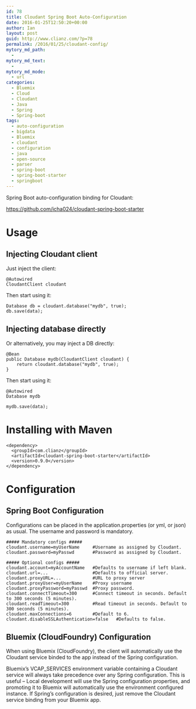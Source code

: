 ```yaml
---
id: 78
title: Cloudant Spring Boot Auto-Configuration
date: 2016-01-25T12:50:20+00:00
author: Ian
layout: post
guid: http://www.clianz.com/?p=78
permalink: /2016/01/25/cloudant-config/
mytory_md_path:
  - 
mytory_md_text:
  - 
mytory_md_mode:
  - url
categories:
  - Bluemix
  - Cloud
  - Cloudant
  - Java
  - Spring
  - Spring-boot
tags:
  - auto-configuration
  - bigdata
  - Bluemix
  - cloudant
  - configuration
  - java
  - open-source
  - parser
  - spring-boot
  - spring-boot-starter
  - springboot
---
```

Spring Boot auto-configuration binding for Cloudant:
  
<https://github.com/icha024/cloudant-spring-boot-starter>

# Usage

## Injecting Cloudant client

Just inject the client:

    @Autowired
    CloudantClient cloudant

Then start using it:

    Database db = cloudant.database("mydb", true);
    db.save(data);

## Injecting database directly

Or alternatively, you may inject a DB directly:

    @Bean
    public Database mydb(CloudantClient cloudant) {
    	return cloudant.database("mydb", true);
    }

Then start using it:

    @Autowired
    Database mydb

    mydb.save(data);

# Installing with Maven

    <dependency>
      <groupId>com.clianz</groupId>
      <artifactId>cloudant-spring-boot-starter</artifactId>
      <version>0.9.0</version>
    </dependency>

# Configuration

## Spring Boot Configuration

Configurations can be placed in the application.properties (or yml, or json) as usual. The username and password is mandatory.

    ##### Mandatory configs #####
    cloudant.username=myUserName     #Username as assigned by Cloudant.
    cloudant.password=myPasswd       #Password as assigned by Cloudant.
    
    ##### Optional configs #####
    cloudant.account=myAccountName   #Defaults to username if left blank.
    cloudant.url=...                 #Defaults to official server.
    cloudant.proxyURL=...            #URL to proxy server
    cloudant.proxyUser=myUserName    #Proxy username
    cloudant.proxyPassword=myPasswd  #Proxy password.
    cloudant.connectTimeout=300      #Connect timeout in seconds. Default to 300 seconds (5 minutes).
    cloudant.readTimeout=300         #Read timeout in seconds. Default to 300 seconds (5 minutes).
    cloudant.maxConnections=6        #Default to 6.
    cloudant.disableSSLAuthentication=false   #Defaults to false.

## Bluemix (CloudFoundry) Configuration

When using Bluemix (CloudFoundry), the client will automatically use the Cloudant service binded to the app instead of the Spring configuration.

Bluemix’s VCAP_SERVICES environment variable containing a Cloudant service will always take precedence over any Spring configuration. This is useful – Local development will use the Spring configuration properties, and promoting it to Bluemix will automatically use the environment configured instance. If Spring’s configuration is desired, just remove the Cloudant service binding from your Bluemix app.